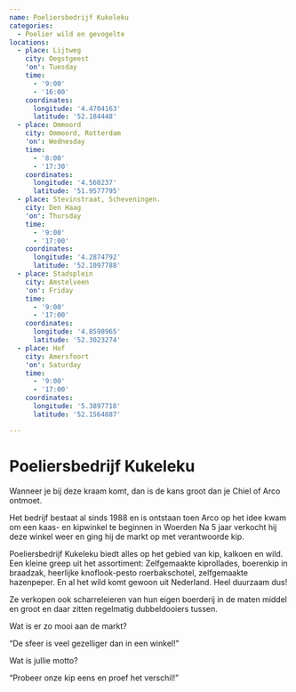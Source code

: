 ```yaml
---
name: Poeliersbedrijf Kukeleku
categories:
  - Poelier wild en gevogelte
locations:
  - place: Lijtweg
    city: Oegstgeest
    'on': Tuesday
    time:
      - '9:00'
      - '16:00'
    coordinates:
      longitude: '4.4704163'
      latitude: '52.184448'
  - place: Ommoord
    city: Ommoord, Rotterdam
    'on': Wednesday
    time:
      - '8:00'
      - '17:30'
    coordinates:
      longitude: '4.560237'
      latitude: '51.9577795'
  - place: Stevinstraat, Scheveningen.
    city: Den Haag
    'on': Thursday
    time:
      - '9:00'
      - '17:00'
    coordinates:
      longitude: '4.2874792'
      latitude: '52.1097788'
  - place: Stadsplein
    city: Amstelveen
    'on': Friday
    time:
      - '9:00'
      - '17:00'
    coordinates:
      longitude: '4.8598965'
      latitude: '52.3023274'
  - place: Hof
    city: Amersfoort
    'on': Saturday
    time:
      - '9:00'
      - '17:00'
    coordinates:
      longitude: '5.3897718'
      latitude: '52.1564887'

---
```


# Poeliersbedrijf Kukeleku

Wanneer je bij deze kraam komt, dan is de kans groot dan je Chiel of Arco ontmoet. 

Het bedrijf bestaat al sinds 1988 en is ontstaan toen Arco op het idee kwam om een kaas- en kipwinkel te beginnen in Woerden Na 5 jaar verkocht hij deze winkel weer en ging hij de markt op met verantwoorde kip.

Poeliersbedrijf Kukeleku biedt alles op het gebied van kip, kalkoen en wild. Een kleine greep uit het assortiment: Zelfgemaakte kiprollades, boerenkip in braadzak, heerlijke knoflook-pesto roerbakschotel, zelfgemaakte hazenpeper. En al het wild komt gewoon uit Nederland. Heel duurzaam dus! 

Ze verkopen ook scharreleieren van hun eigen boerderij in de maten middel en groot en daar zitten regelmatig dubbeldooiers tussen.

Wat is er zo mooi aan de markt?

“De sfeer is veel gezelliger dan in een winkel!”

Wat is jullie motto?

“Probeer onze kip eens en proef het verschil!”

 
